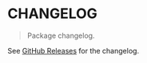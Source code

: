 # CHANGELOG

> Package changelog.

See [GitHub Releases](https://github.com/stdlib-js/array-base-zerosnd/releases) for the changelog.